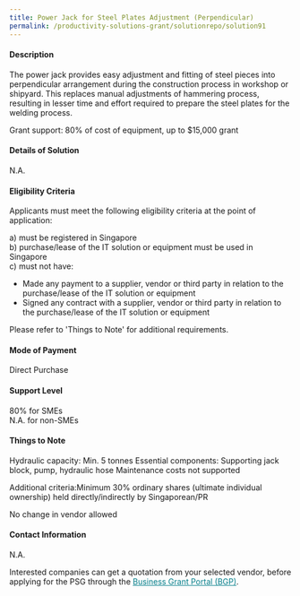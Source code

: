 ```yaml
---
title: Power Jack for Steel Plates Adjustment (Perpendicular)
permalink: /productivity-solutions-grant/solutionrepo/solution91
---
```


#### Description

The power jack provides easy adjustment and fitting of steel pieces into perpendicular arrangement during the construction process in workshop or shipyard. This replaces manual adjustments of hammering process, resulting in lesser time and effort required to prepare the steel plates for the welding process. 

Grant support: 80% of cost of equipment, up to $15,000 grant

#### Details of Solution

N.A.

#### Eligibility Criteria

Applicants must meet the following eligibility criteria at the point of application:

a) must be registered in Singapore <br>
b) purchase/lease of the IT solution or equipment must be used in Singapore <br>
c) must not have:
- Made any payment to a supplier, vendor or third party in relation to the purchase/lease of the IT solution or equipment
- Signed any contract with a supplier, vendor or third party in relation to the purchase/lease of the IT solution or equipment

Please refer to 'Things to Note' for additional requirements.

#### Mode of Payment
Direct Purchase

#### Support Level
80% for SMEs <br>
N.A. for non-SMEs

#### Things to Note
Hydraulic capacity: Min. 5 tonnes
Essential components: Supporting jack block, pump, hydraulic hose
Maintenance costs not supported

Additional criteria:Minimum 30% ordinary shares (ultimate individual ownership) held directly/indirectly by Singaporean/PR

No change in vendor allowed

#### Contact Information
N.A.

Interested companies can get a quotation from your selected vendor, before applying for the PSG through the <a target='_blank' style='color:#037e8a' href='https://www.businessgrants.gov.sg/'>Business Grant Portal (BGP)</a>.
